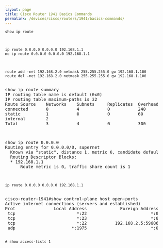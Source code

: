 ```yaml
---
layout: page
title: Cisco Router 1941 Basics Commands
permalink: /devices/cisco/routers/1941/basics-commands/
---
```



    show ip route

<br/>

    ip route 0.0.0.0 0.0.0.0 192.168.1.1
    no ip route 0.0.0.0 0.0.0.0 192.168.1.1

<br/>

    route add -net 192.168.2.0 netmask 255.255.255.0 gw 192.168.1.100
    route del -net 192.168.2.0 netmask 255.255.255.0 gw 192.168.1.100


<pre>

show ip route summary
IP routing table name is default (0x0)
IP routing table maximum-paths is 32
Route Source    Networks    Subnets     Replicates  Overhead    Memory (bytes)
connected       0           4           0           240         704
static          1           0           0           60          176
internal        2                                               1040
Total           3           4           0           300         1920

</pre>


<pre>

show ip route 0.0.0.0  
Routing entry for 0.0.0.0/0, supernet
  Known via "static", distance 1, metric 0, candidate default path
  Routing Descriptor Blocks:
  * 192.168.1.1
      Route metric is 0, traffic share count is 1


</pre>


    ip route 0.0.0.0 0.0.0.0 192.168.1.1

<pre>

cisco-router-1941#show control-plane host open-ports
Active internet connections (servers and established)
Prot               Local Address             Foreign Address                  Service    State
 tcp                        *:22                         *:0               SSH-Server   LISTEN
 tcp                        *:23                         *:0                   Telnet   LISTEN
 tcp                        *:22           192.168.2.5:59686               SSH-Server ESTABLIS
 udp                      *:1975                         *:0                      IPC   LISTEN

</pre>

    # show access-lists 1
